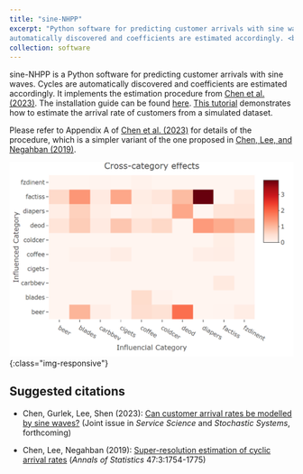 ```yaml
---
title: "sine-NHPP"
excerpt: "Python software for predicting customer arrivals with sine waves. Cycles are
automatically discovered and coefficients are estimated accordingly. <br/><img src='/images/sineNHPP.png'>"
collection: software
---
```


sine-NHPP is a Python software for predicting customer arrivals with sine waves. Cycles are
automatically discovered and coefficients are estimated accordingly. It implements the estimation procedure from [Chen et al. (2023)](#suggested-citations).
The installation guide can be found [here](https://github.com/rgurlek/sine-NHPP#configuring-the-python-environment).
[This tutorial](https://rgurlek.github.io/sine-NHPP/) demonstrates how to estimate the arrival rate of customers from a simulated dataset.

Please refer to Appendix A of [Chen et al. (2023)](#suggested-citations) for details of the procedure,
which is a simpler variant of the one proposed in [Chen, Lee, and Negahban (2019)](#suggested-citations).

![](/images/FAIR.png){:class="img-responsive"}

## Suggested citations
- Chen, Gurlek, Lee, Shen (2023): [Can customer arrival rates be modelled by sine waves?](https://papers.ssrn.com/sol3/papers.cfm?abstract_id=3125120) (Joint issue in *Service Science* and *Stochastic Systems*, forthcoming)

- Chen, Lee, Negahban (2019): [Super-resolution estimation of cyclic arrival rates](https://projecteuclid.org/journals/annals-of-statistics/volume-47/issue-3/Super-resolution-estimation-of-cyclic-arrival-rates/10.1214/18-AOS1736.full) (*Annals of Statistics*  47:3:1754-1775)